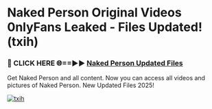 # Naked Person Original Videos 0nlyFans Leaked - Files Updated! (txih)

<h3>🔴 CLICK HERE 🌐==►► <a href="https://tinyurl.com/up5wt9bj" rel="nofollow">Naked Person Updated Files</a></h3>

Get Naked Person and all content. Now you can access all videos and pictures of Naked Person. New Updated Files 2025!

[![txih](https://i.imgur.com/ABiUzMV.gif)](https://tinyurl.com/up5wt9bj)
